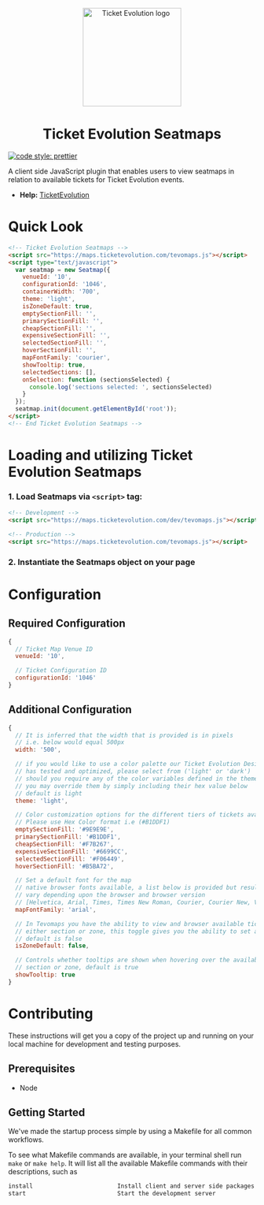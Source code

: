 <p align="center">
  <img src="https://storage.googleapis.com/ticketevolution/logo.jpg" alt="Ticket Evolution logo" height="200" />
</p>

<h1 align="center">Ticket Evolution Seatmaps</h1>

[![code style: prettier](https://img.shields.io/badge/code_style-prettier-ff69b4.svg?style=flat-square)](https://github.com/prettier/prettier)

A client side JavaScript plugin that enables users to view seatmaps in relation to available tickets for Ticket Evolution events.

* **Help:** [TicketEvolution](http://www.ticketevolution.com/contact-us/)

# Quick Look

```html
<!-- Ticket Evolution Seatmaps -->
<script src="https://maps.ticketevolution.com/tevomaps.js"></script>
<script type="text/javascript">
  var seatmap = new Seatmap({
    venueId: '10',
    configurationId: '1046',
    containerWidth: '700',
    theme: 'light',
    isZoneDefault: true,
    emptySectionFill: '',
    primarySectionFill: '',
    cheapSectionFill: '',
    expensiveSectionFill: '',
    selectedSectionFill: '',
    hoverSectionFill: '',
    mapFontFamily: 'courier',
    showTooltip: true,
    selectedSections: [],
    onSelection: function (sectionsSelected) {
      console.log('sections selected: ', sectionsSelected)
    }
  });
  seatmap.init(document.getElementById('root'));
</script>
<!-- End Ticket Evolution Seatmaps -->
```

# Loading and utilizing Ticket Evolution Seatmaps

### 1. Load Seatmaps via `<script>` tag:

```html
<!-- Development -->
<script src="https://maps.ticketevolution.com/dev/tevomaps.js"></script>

<!-- Production -->
<script src="https://maps.ticketevolution.com/tevomaps.js"></script>
```

### 2. Instantiate the Seatmaps object on your page

# Configuration

## Required Configuration

```javascript
{
  // Ticket Map Venue ID
  venueId: '10',

  // Ticket Configuration ID
  configurationId: '1046'
}
```

## Additional Configuration

```javascript
{
  // It is inferred that the width that is provided is in pixels
  // i.e. below would equal 500px
  width: '500',

  // if you would like to use a color palette our Ticket Evolution Design team
  // has tested and optimized, please select from ('light' or 'dark')
  // should you require any of the color variables defined in the themes
  // you may override them by simply including their hex value below
  // default is light
  theme: 'light',

  // Color customization options for the different tiers of tickets available
  // Please use Hex Color format i.e (#B1DDF1)
  emptySectionFill: '#9E9E9E',
  primarySectionFill: '#B1DDF1',
  cheapSectionFill: '#F7B267',
  expensiveSectionFill: '#6699CC',
  selectedSectionFill: '#F06449',
  hoverSectionFill: '#B5BA72',

  // Set a default font for the map
  // native browser fonts available, a list below is provided but results may
  // vary depending upon the browser and browser version
  // [Helvetica, Arial, Times, Times New Roman, Courier, Courier New, Verdana, Tahoma]
  mapFontFamily: 'arial',

  // In Tevomaps you have the ability to view and browser available tickets by
  // either section or zone, this toggle gives you the ability to set a default
  // default is false
  isZoneDefault: false,

  // Controls whether tooltips are shown when hovering over the available ticketed
  // section or zone, default is true
  showTooltip: true
}
```
# Contributing
These instructions will get you a copy of the project up and running on your local machine for development and testing purposes.

## Prerequisites
- Node

## Getting Started
We've made the startup process simple by using a Makefile for all common workflows.

To see what Makefile commands are available, in your terminal shell run `make` or `make help`. It will list all the available Makefile commands with their descriptions, such as
```Makefile
install                        Install client and server side packages for development
start                          Start the development server
```
